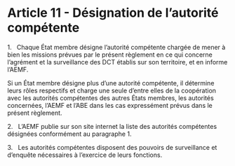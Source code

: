 # Article 11 - Désignation de l’autorité compétente


1.   Chaque État membre désigne l’autorité compétente chargée de mener à bien les missions prévues par le présent règlement en ce qui concerne l’agrément et la surveillance des DCT établis sur son territoire, et en informe l’AEMF.

Si un État membre désigne plus d’une autorité compétente, il détermine leurs rôles respectifs et charge une seule d’entre elles de la coopération avec les autorités compétentes des autres États membres, les autorités concernées, l’AEMF et l’ABE dans les cas expressément prévus dans le présent règlement.

2.   L’AEMF publie sur son site internet la liste des autorités compétentes désignées conformément au paragraphe 1.

3.   Les autorités compétentes disposent des pouvoirs de surveillance et d’enquête nécessaires à l’exercice de leurs fonctions.
